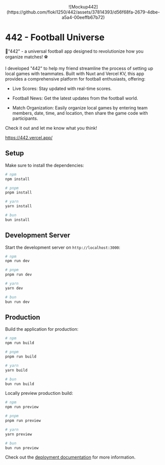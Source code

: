 <div align="center">
  ![Mockup442](https://github.com/floki1250/442/assets/37814393/d56f68fa-2679-4dbe-a5a4-00eeffb67b72)
</div>

# 442 - Football Universe

🚀"442" - a universal football app designed to revolutionize how you organize matches! ⚽️

I developed "442" to help my friend streamline the process of setting up local games with teammates. Built with Nuxt and Vercel KV, this app provides a comprehensive platform for football enthusiasts, offering:

- Live Scores: Stay updated with real-time scores.

- Football News: Get the latest updates from the football world.

- Match Organization: Easily organize local games by entering team members, date, time, and location, then share the game code with participants.

Check it out and let me know what you think!

https://442.vercel.app/


## Setup

Make sure to install the dependencies:

```bash
# npm
npm install

# pnpm
pnpm install

# yarn
yarn install

# bun
bun install
```

## Development Server

Start the development server on `http://localhost:3000`:

```bash
# npm
npm run dev

# pnpm
pnpm run dev

# yarn
yarn dev

# bun
bun run dev
```

## Production

Build the application for production:

```bash
# npm
npm run build

# pnpm
pnpm run build

# yarn
yarn build

# bun
bun run build
```

Locally preview production build:

```bash
# npm
npm run preview

# pnpm
pnpm run preview

# yarn
yarn preview

# bun
bun run preview
```

Check out the [deployment documentation](https://nuxt.com/docs/getting-started/deployment) for more information.
